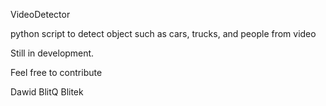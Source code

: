 VideoDetector

python script to detect object such as cars, trucks, and people from video

Still in development. 

Feel free to contribute

Dawid BlitQ Blitek
